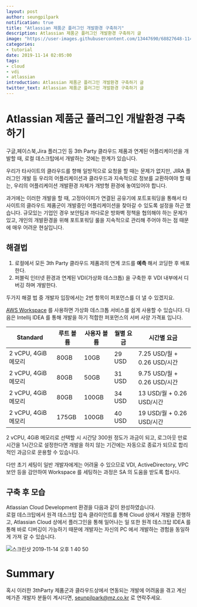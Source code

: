 ```yaml
---
layout: post
author: seungpilpark
notification: true
title: "Atlassian 제품군 플러그인 개발환경 구축하기"
description: Atlassian 제품군 플러그인 개발환경 구축하기 글
image: "https://user-images.githubusercontent.com/13447690/68827648-1141ef80-06e6-11ea-8ad8-e5eef2a82bdc.png"
categories:
- tutorial
date: 2019-11-14 02:05:00
tags:
- cloud
- vdi
- atlassian
introduction: Atlassian 제품군 플러그인 개발환경 구축하기 글
twitter_text: Atlassian 제품군 플러그인 개발환경 구축하기 글
---
```


# Atlassian 제품군 플러그인 개발환경 구축하기

구글,페이스북,Jira 플러그인 등 3th Party 클라우드 제품과 연계된 어플리케이션을 개발할 때, 로컬 데스크탑에서 개발하는 것에는 한계가 있습니다.

우리가 타사이트의 클라우드를 향해 일방적으로 요청을 할 때는 문제가 없지만, JIRA 플러그인 개발 등 우리의 어플리케이션과 클라우드과 지속적으로 정보를 교환하여야 할 때는, 우리의 어플리케이션 개발환경 자체가 개방형 환경에 놓여있어야 합니다.

과거에는 이러한 개발을 할 때, 고정아이피가 연결된 공유기에 포트포워딩을 통해서 타사이트의 클라우드 제품군이 개발중인 어플리케이션을 찾아갈 수 있도록 설정을 하곤 했습니다. 규모있는 기업인 경우 보안팀과 까다로운 방화벽 정책을 협의해야 하는 문제가 있고, 개인의 개발환경을 위해 포트포워딩 룰을 지속적으로 관리해 주어야 하는 점 때문에 매우 어려운 현실입니다.

## 해결법
1. 로컬에서 모든 3th Party 클라우드 제품과의 연계 코드를 **예측** 해서 코딩한 후 배포한다.
2. 퍼블릭 인터넷 환경과 연계된 VDI(가상화 데스크톱) 을 구축한 후 VDI 내부에서 디버깅 하며 개발한다.

두가지 해결 법 중 개발자 입장에서는 2번 항목이 퍼포먼스를 더 낼 수 있겠지요.

[AWS Workspace](https://aws.amazon.com/ko/workspaces/?nc=sn&loc=1) 를 사용하면 가상화 데스크톱 서비스를 쉽게 사용할 수 있습니다. 다음은 Intellij IDEA 를 통해 개발을 하기 적합한 퍼포먼스의 서버 사양 가격표 입니다.

| Standard            | 루트 볼륨 | 사용자 볼륨 | 월별 요금 | 시간별 요금                 |
|---------------------|-----------|-------------|-----------|-----------------------------|
| 2 vCPU, 4GiB 메모리 | 80GB      | 10GB        | 29 USD    | 7.25 USD/월 + 0.26 USD/시간 |
| 2 vCPU, 4GiB 메모리 | 80GB      | 50GB        | 31 USD    | 9.75 USD/월 + 0.26 USD/시간 |
| 2 vCPU, 4GiB 메모리 | 80GB      | 100GB       | 34 USD    | 13 USD/월 + 0.26 USD/시간   |
| 2 vCPU, 4GiB 메모리 | 175GB     | 100GB       | 40 USD    | 19 USD/월 + 0.26 USD/시간   |

  
  
2 vCPU, 4GiB 메모리로 선택할 시 시간당 300원 정도가 과금이 되고, 로그아웃 만료시간을 1시간으로 설정한다면 개발을 하지 않는 기간에는 자동으로 종료가 되므로 합리적인 과금으로 운용할 수 있습니다.

다만 초기 세팅이 일반 개발자에게는 어려울 수 있으므로 VDI, ActiveDirectory, VPC 보안 등을 감안하여 Workspace 를 세팅하는 과정은 SA 의 도움을 받도록 합시다.

## 구축 후 모습

Atlassian Cloud Development 환경을 다음과 같이 완성하였습니다.  
로컬 데스크탑에서 원격 데스크탑 접속 클라이언트를 통해 Cloud 상에서 개발을 진행하고, Atlassian Cloud 상에서 플러그인을 통해 일어나는 일 또한 원격 데스크탑 IDEA 를 통해 바로 디버깅이 가능하기 때문에 개발자는 자신의 PC 에서 개발하는 경험을 동일하게 가져 갈 수 있습니다.

![스크린샷 2019-11-14 오후 1 40 50](https://user-images.githubusercontent.com/13447690/68827273-b78cf580-06e4-11ea-8917-953cd17162ca.png)

# Summary

혹시 이러한 3thParty 제품군과 클라우드상에서 연동되는 개발에 어려움을 겪고 계신 메가존 개발자 분들이 계시다면, seunpilpark@mz.co.kr 로 연락주세요.









